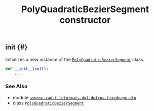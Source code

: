 ﻿---
title: PolyQuadraticBezierSegment constructor
second_title: Aspose.CAD for Python via .NET API References
description: 
type: docs
weight: 10
url: /python-net/aspose.cad.fileformats.dwf.dwfxps.fixedpage.dto/polyquadraticbeziersegment/__init__/
is_root: false
---

## __init__ {#}

Initializes a new instance of the [`PolyQuadraticBezierSegment`](/cad/python-net/aspose.cad.fileformats.dwf.dwfxps.fixedpage.dto/polyquadraticbeziersegment) class.



```python
def __init__(self):
    ...
```





### See Also
* module [`aspose.cad.fileformats.dwf.dwfxps.fixedpage.dto`](../../)
* class [`PolyQuadraticBezierSegment`](/cad/python-net/aspose.cad.fileformats.dwf.dwfxps.fixedpage.dto/polyquadraticbeziersegment)
